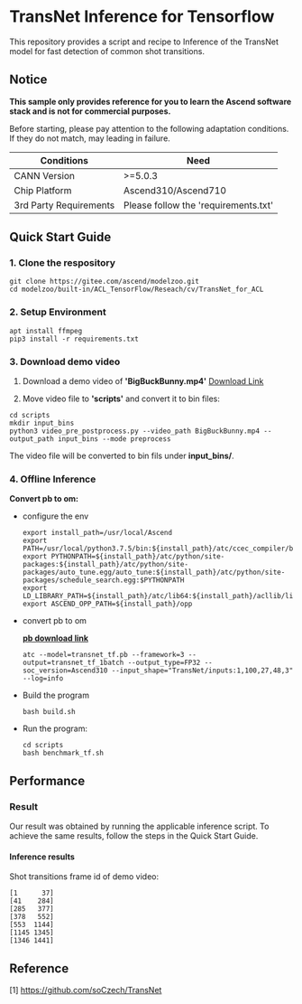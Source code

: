 

# TransNet Inference for Tensorflow 

This repository provides a script and recipe to Inference of the TransNet model for fast detection of common shot transitions.

## Notice
**This sample only provides reference for you to learn the Ascend software stack and is not for commercial purposes.**

Before starting, please pay attention to the following adaptation conditions. If they do not match, may leading in failure.

| Conditions | Need |
| --- | --- |
| CANN Version | >=5.0.3 |
| Chip Platform| Ascend310/Ascend710 |
| 3rd Party Requirements| Please follow the 'requirements.txt' |

## Quick Start Guide

### 1. Clone the respository

```shell
git clone https://gitee.com/ascend/modelzoo.git
cd modelzoo/built-in/ACL_TensorFlow/Reseach/cv/TransNet_for_ACL
```

### 2. Setup Environment

```shell
apt install ffmpeg
pip3 install -r requirements.txt
```

### 3. Download demo video

1. Download a demo video of **'BigBuckBunny.mp4'**  [Download Link](https://modelzoo-train-atc.obs.cn-north-4.myhuaweicloud.com/Dataset/BigBuckBunny.mp4)

2. Move video file to **'scripts'** and convert it to bin files:
```
cd scripts
mkdir input_bins
python3 video_pre_postprocess.py --video_path BigBuckBunny.mp4 --output_path input_bins --mode preprocess
```
The video file will be converted to bin fils under **input_bins/**.

### 4. Offline Inference

**Convert pb to om:**

- configure the env

  ```
  export install_path=/usr/local/Ascend
  export PATH=/usr/local/python3.7.5/bin:${install_path}/atc/ccec_compiler/bin:${install_path}/atc/bin:$PATH
  export PYTHONPATH=${install_path}/atc/python/site-packages:${install_path}/atc/python/site-packages/auto_tune.egg/auto_tune:${install_path}/atc/python/site-packages/schedule_search.egg:$PYTHONPATH
  export LD_LIBRARY_PATH=${install_path}/atc/lib64:${install_path}/acllib/lib64:$LD_LIBRARY_PATH
  export ASCEND_OPP_PATH=${install_path}/opp
  ```

- convert pb to om

  [**pb download link**](https://modelzoo-train-atc.obs.cn-north-4.myhuaweicloud.com/003_Atc_Models/modelzoo/Research/cv/TransNet_for_ACL.zip)

  ```
  atc --model=transnet_tf.pb --framework=3 --output=transnet_tf_1batch --output_type=FP32 --soc_version=Ascend310 --input_shape="TransNet/inputs:1,100,27,48,3" --log=info
  ```

- Build the program

  ```
  bash build.sh
  ```

- Run the program:

  ```
  cd scripts
  bash benchmark_tf.sh
  ```

## Performance

### Result

Our result was obtained by running the applicable inference script. To achieve the same results, follow the steps in the Quick Start Guide.

#### Inference results

Shot transitions frame id of demo video:
```
[1      37]
[41    284]
[285   377]
[378   552]
[553  1144]
[1145 1345]
[1346 1441]
```

## Reference
[1] https://github.com/soCzech/TransNet
